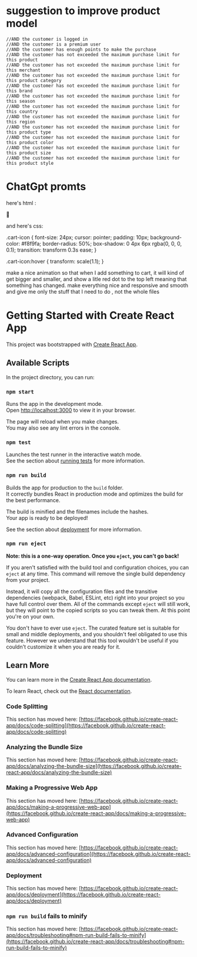 # suggestion to improve product model
    //AND the customer is logged in
    //AND the customer is a premium user
    //AND the customer has enough points to make the purchase
    //AND the customer has not exceeded the maximum purchase limit for this product
    //AND the customer has not exceeded the maximum purchase limit for this merchant
    //AND the customer has not exceeded the maximum purchase limit for this product category
    //AND the customer has not exceeded the maximum purchase limit for this brand
    //AND the customer has not exceeded the maximum purchase limit for this season
    //AND the customer has not exceeded the maximum purchase limit for this country
    //AND the customer has not exceeded the maximum purchase limit for this region
    //AND the customer has not exceeded the maximum purchase limit for this product type
    //AND the customer has not exceeded the maximum purchase limit for this product color
    //AND the customer has not exceeded the maximum purchase limit for this product size
    //AND the customer has not exceeded the maximum purchase limit for this product style


# ChatGpt promts
here's html :
      <div className="cart-icon" onClick={toggleCart}>
        🛒
      </div>

and here's css:

.cart-icon {
  font-size: 24px;
  cursor: pointer;
  padding: 10px;
  background-color: #f8f9fa;
  border-radius: 50%;
  box-shadow: 0 4px 6px rgba(0, 0, 0, 0.1);
  transition: transform 0.3s ease;
}

.cart-icon:hover {
  transform: scale(1.1);
}

make a nice animation so that when I add something to cart, it will kind of get bigger and smaller, and show a litle red dot to the top left meaning that something has changed. make everything nice and responsive and smooth  and give me only the stuff that I need to do , not the whole files

# Getting Started with Create React App







This project was bootstrapped with [Create React App](https://github.com/facebook/create-react-app).

## Available Scripts

In the project directory, you can run:

### `npm start`

Runs the app in the development mode.\
Open [http://localhost:3000](http://localhost:3000) to view it in your browser.

The page will reload when you make changes.\
You may also see any lint errors in the console.

### `npm test`

Launches the test runner in the interactive watch mode.\
See the section about [running tests](https://facebook.github.io/create-react-app/docs/running-tests) for more information.

### `npm run build`

Builds the app for production to the `build` folder.\
It correctly bundles React in production mode and optimizes the build for the best performance.

The build is minified and the filenames include the hashes.\
Your app is ready to be deployed!

See the section about [deployment](https://facebook.github.io/create-react-app/docs/deployment) for more information.

### `npm run eject`

**Note: this is a one-way operation. Once you `eject`, you can't go back!**

If you aren't satisfied with the build tool and configuration choices, you can `eject` at any time. This command will remove the single build dependency from your project.

Instead, it will copy all the configuration files and the transitive dependencies (webpack, Babel, ESLint, etc) right into your project so you have full control over them. All of the commands except `eject` will still work, but they will point to the copied scripts so you can tweak them. At this point you're on your own.

You don't have to ever use `eject`. The curated feature set is suitable for small and middle deployments, and you shouldn't feel obligated to use this feature. However we understand that this tool wouldn't be useful if you couldn't customize it when you are ready for it.

## Learn More

You can learn more in the [Create React App documentation](https://facebook.github.io/create-react-app/docs/getting-started).

To learn React, check out the [React documentation](https://reactjs.org/).

### Code Splitting

This section has moved here: [https://facebook.github.io/create-react-app/docs/code-splitting](https://facebook.github.io/create-react-app/docs/code-splitting)

### Analyzing the Bundle Size

This section has moved here: [https://facebook.github.io/create-react-app/docs/analyzing-the-bundle-size](https://facebook.github.io/create-react-app/docs/analyzing-the-bundle-size)

### Making a Progressive Web App

This section has moved here: [https://facebook.github.io/create-react-app/docs/making-a-progressive-web-app](https://facebook.github.io/create-react-app/docs/making-a-progressive-web-app)

### Advanced Configuration

This section has moved here: [https://facebook.github.io/create-react-app/docs/advanced-configuration](https://facebook.github.io/create-react-app/docs/advanced-configuration)

### Deployment

This section has moved here: [https://facebook.github.io/create-react-app/docs/deployment](https://facebook.github.io/create-react-app/docs/deployment)

### `npm run build` fails to minify

This section has moved here: [https://facebook.github.io/create-react-app/docs/troubleshooting#npm-run-build-fails-to-minify](https://facebook.github.io/create-react-app/docs/troubleshooting#npm-run-build-fails-to-minify)

